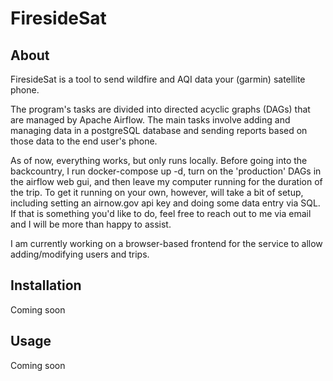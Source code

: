 # FiresideSat

## About

FiresideSat is a tool to send wildfire and AQI data your (garmin)
satellite phone. 

The program's tasks are divided into directed acyclic graphs
(DAGs) that are managed by Apache Airflow. The main tasks involve
adding and managing data in a postgreSQL database and sending reports
based on those data to the end user's phone. 

As of now, everything works, but only runs locally. Before going into
the backcountry, I run docker-compose up -d, turn on the 'production'
DAGs in the airflow web gui, and then leave my computer running for
the duration of the trip. To get it running on your own,
however, will take a bit of setup, including setting an airnow.gov api
key and doing some data entry via SQL. If that is something you'd like
to do, feel free to reach out to me via email and I will be more than
happy to assist.

I am currently working on a browser-based frontend for the service
to allow adding/modifying users and trips. 

## Installation

Coming soon

## Usage

Coming soon

  
